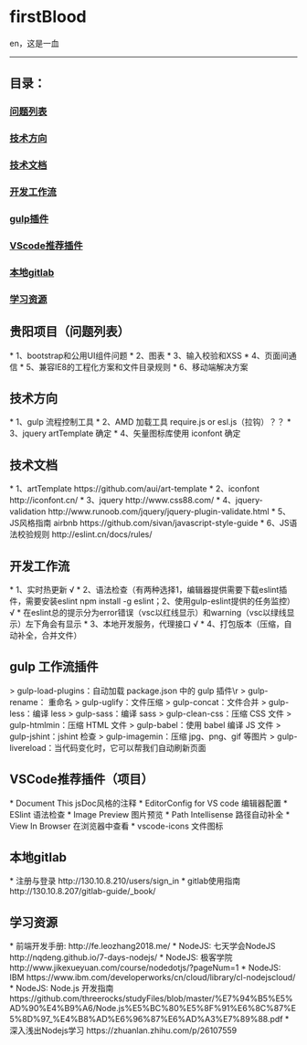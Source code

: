 # firstBlood
en，这是一血

-----
## 目录：

### [问题列表](#question)
### [技术方向](#power)
### [技术文档](#document)
### [开发工作流](#workflow)
### [gulp插件](#gulp)
### [VScode推荐插件](#vscode)
### [本地gitlab](#local)
### [学习资源](#source)


<h2 id="question">贵阳项目（问题列表）</h2>
*	1、bootstrap和公用UI组件问题
*	2、图表
*	3、输入校验和XSS
*	4、页面间通信
*	5、兼容IE8的工程化方案和文件目录规则
*	6、移动端解决方案

<h2 id="power">技术方向</h2>
*   1、gulp 流程控制工具
*   2、AMD 加载工具 require.js or esl.js（拉钩）？？
*   3、jquery artTemplate 确定
*   4、矢量图标库使用 iconfont 确定

<h2 id="document">技术文档</h2>
*   1、artTemplate https://github.com/aui/art-template
*   2、iconfont http://iconfont.cn/
*   3、jquery  http://www.css88.com/
*   4、jquery-validation http://www.runoob.com/jquery/jquery-plugin-validate.html
*   5、JS风格指南 airbnb https://github.com/sivan/javascript-style-guide
*   6、JS语法校验规则 http://eslint.cn/docs/rules/

<h2	id="workflow">开发工作流</h2>
*   1、实时热更新 √
*   2、语法检查（有两种选择1，编辑器提供需要下载eslint插件，需要安装eslint npm install -g eslint；2、使用gulp-eslint提供的任务监控）√
	*	在eslint总的提示分为error错误（vsc以红线显示）和warning（vsc以绿线显示）左下角会有显示
*   3、本地开发服务，代理接口 √
*   4、打包版本（压缩，自动补全，合并文件）


<h2 id="gulp">gulp 工作流插件</h2>
> gulp-load-plugins：自动加载 package.json 中的 gulp 插件\r
> gulp-rename： 重命名
> gulp-uglify：文件压缩
> gulp-concat：文件合并
> gulp-less：编译 less
> gulp-sass：编译 sass
> gulp-clean-css：压缩 CSS 文件
> gulp-htmlmin：压缩 HTML 文件
> gulp-babel：使用 babel 编译 JS 文件
> gulp-jshint：jshint 检查
> gulp-imagemin：压缩 jpg、png、gif 等图片
> gulp-livereload：当代码变化时，它可以帮我们自动刷新页面

<h2 id="vscode">VSCode推荐插件（项目）</h2>
* 	Document This  jsDoc风格的注释
*	EditorConfig for VS code 编辑器配置
* 	ESlint 	语法检查
*	Image Preview 图片预览
* 	Path Intellisense 路径自动补全
*	View In Browser 	在浏览器中查看
*	vscode-icons	文件图标

<h2 id="local">本地gitlab</h2>
*	注册与登录 http://130.10.8.210/users/sign_in
* 	gitlab使用指南 http://130.10.8.207/gitlab-guide/_book/

<h2 id="source">学习资源</h2>
*	前端开发手册: http://fe.leozhang2018.me/
* 	NodeJS: 七天学会NodeJS http://nqdeng.github.io/7-days-nodejs/
* 	NodeJS:	极客学院	http://www.jikexueyuan.com/course/nodedotjs/?pageNum=1
*	NodeJS:	IBM 	https://www.ibm.com/developerworks/cn/cloud/library/cl-nodejscloud/
*  	NodeJS: Node.js  开发指南 https://github.com/threerocks/studyFiles/blob/master/%E7%94%B5%E5%AD%90%E4%B9%A6/Node.js%E5%BC%80%E5%8F%91%E6%8C%87%E5%8D%97_%E4%B8%AD%E6%96%87%E6%AD%A3%E7%89%88.pdf
*　 深入浅出Nodejs学习
	https://zhuanlan.zhihu.com/p/26107559


